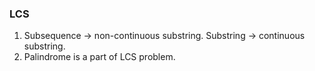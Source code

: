 ### LCS
1. Subsequence -> non-continuous substring. Substring -> continuous substring.
2. Palindrome is a part of LCS problem.